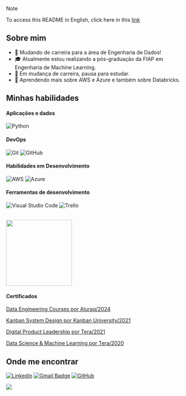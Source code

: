> [!NOTE]  
> To access this README in English, click here in this [link](https://github.com/VictorJSSantos/VictorJSSantos/blob/main/README.md)

## Sobre mim

- 🤔 Mudando de carreira para a área de Engenharia de Dados! 
- 🎓 Atualmente estou realizando a pós-graduação da FIAP em Engenharia de Machine Learning.
- 💼 Em mudança de carreira, pausa para estudar.
- 🌱 Aprendendo mais sobre AWS e Azure e também sobre Databricks.

## Minhas habilidades

#### **Aplicações e dados**

![Python](https://img.shields.io/badge/Python-14354C?style=for-the-badge&logo=python&logoColor=white)

#### **DevOps**

![Git](https://img.shields.io/badge/-Git-333333?style=flat&logo=git)
![GitHub](https://img.shields.io/badge/-GitHub-333333?style=flat&logo=github)

#### **Habilidades em Desenvolvimento**

![AWS](https://img.shields.io/badge/Amazon_AWS-232F3E?style=for-the-badge&logo=amazon-aws&logoColor=white)
![Azure](https://img.shields.io/badge/Microsoft_Azure-0089D6?style=for-the-badge&logo=microsoft-azure&logoColor=white)

#### **Ferramentas de desenvolvimento**

![Visual Studio Code](https://img.shields.io/badge/-Visual%20Studio%20Code-333333?style=flat&logo=visual-studio-code&logoColor=007ACC)
![Trello](https://img.shields.io/badge/-Trello-333333?style=flat&logo=trello&logoColor=007ACC)

<br/>

<a href="https://github.com/VictorJSSantos" title="Perfil do Victor">
  <img height="180em" src="https://github-readme-stats.vercel.app/api?username=VictorJSSantos&theme=dracula&show_icons=true" />
</a>

#### **Certificados**

[Data Engineering Courses por Aluraq/2024](https://cursos.alura.com.br/user/victorjs-santos/fullCertificate/1279f5d2c3b86846d56bff41ce2cf59b)

[Kanban System Design por Kanban University/2021](https://edu.kanban.university/user/83159/15137/13/certificate)

[Digital Product Leadership por Tera/2021](https://www.credential.net/f0115f5b-ce7a-4543-a0aa-f0e44f41798c?_ga=2.109012482.1224164037.1636569498-56222065.1598273903)

[Data Science & Machine Learning por Tera/2020](https://www.credential.net/3b51c83c-5fa8-4fc9-856e-13a2dd5af2e1#gs.h9a8cu)

## Onde me encontrar

[![Linkedin](https://img.shields.io/badge/-victorjssantos-blue?style=flat-square&logo=Linkedin&logoColor=white&link=https://www.linkedin.com/in/victorjssantos/)](https://www.linkedin.com/in/victorjssantos/)
[![Gmail Badge](https://img.shields.io/badge/-victorjs.santos@gmail.com-006bed?style=flat-square&logo=Gmail&logoColor=white&link=mailto:victorjs.santos@gmail.com)](mailto:victorjs.santos@gmail.com)
[![GitHub](https://img.shields.io/github/followers/VictorJSSantos?label=follow&style=social)](https://github.com/VictorJSSantos)

![](https://komarev.com/ghpvc/?username=VictorJSSantos&color=006bed)

